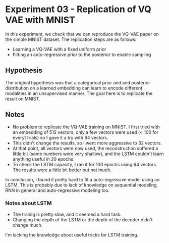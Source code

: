 # Experiment 03 - Replication of VQ VAE with MNIST
In this experiment, we check that we can reproduce the VQ-VAE paper on the simple MNIST dataset. The replication steps are as follows:
- Learning a VQ-VAE with a fixed uniform prior
- Fitting an auto-regressive prior to the posterior to enable sampling

## Hypothesis
The original hypothesis was that a categorical prior and and posterior distribution on a learned embedding can learn to encode different modalities in an unsupervised manner.
The goal here is to replicate the result on MNIST.


## Notes
- No problem to replicate the VQ-VAE training on MNIST. I first tried with an embedding of 512 vectors, only a few vectors were used (< 100 for everyt trials) so I gave it a try with 64 vectors.
- This didn't change the results, so I went more aggressive to 32 vectors.
- At that point, all vectors were now used, the reconstruction suffered a little bit (some numbers were very shallow), and the LSTM couldn't learn anything useful in 20 epochs.
- To check the LSTM capacity, I ran it for 100 epochs using 64 vectors. The results were a little bit better but not much.

In conclusion, I found it pretty hard to fit a auto-regressive model using an LSTM. This is probably due to lack of knowledge on sequential modeling, RNN in general and auto-regressive modeling too.

### Notes about LSTM
- The trainig is pretty slow, and it seemed a hard task.
- Changing the depth of the LSTM or the depth of the decoder didn't change much.

I'm lacking the knowledge about useful tricks for LSTM training.
